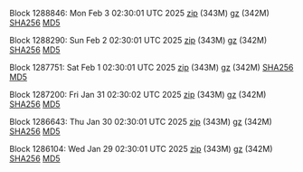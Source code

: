 Block 1288846: Mon Feb  3 02:30:01 UTC 2025 [zip](https://files.01coin.io/mainnet/2025-02-03/bootstrap.dat.zip) (343M) [gz](https://files.01coin.io/mainnet/2025-02-03/bootstrap.dat.tar.gz) (342M) [SHA256](https://files.01coin.io/mainnet/2025-02-03/sha256.txt) [MD5](https://files.01coin.io/mainnet/2025-02-03/md5.txt)

Block 1288290: Sun Feb  2 02:30:01 UTC 2025 [zip](https://files.01coin.io/mainnet/2025-02-02/bootstrap.dat.zip) (343M) [gz](https://files.01coin.io/mainnet/2025-02-02/bootstrap.dat.tar.gz) (342M) [SHA256](https://files.01coin.io/mainnet/2025-02-02/sha256.txt) [MD5](https://files.01coin.io/mainnet/2025-02-02/md5.txt)

Block 1287751: Sat Feb  1 02:30:01 UTC 2025 [zip](https://files.01coin.io/mainnet/2025-02-01/bootstrap.dat.zip) (343M) [gz](https://files.01coin.io/mainnet/2025-02-01/bootstrap.dat.tar.gz) (342M) [SHA256](https://files.01coin.io/mainnet/2025-02-01/sha256.txt) [MD5](https://files.01coin.io/mainnet/2025-02-01/md5.txt)

Block 1287200: Fri Jan 31 02:30:02 UTC 2025 [zip](https://files.01coin.io/mainnet/2025-01-31/bootstrap.dat.zip) (343M) [gz](https://files.01coin.io/mainnet/2025-01-31/bootstrap.dat.tar.gz) (342M) [SHA256](https://files.01coin.io/mainnet/2025-01-31/sha256.txt) [MD5](https://files.01coin.io/mainnet/2025-01-31/md5.txt)

Block 1286643: Thu Jan 30 02:30:01 UTC 2025 [zip](https://files.01coin.io/mainnet/2025-01-30/bootstrap.dat.zip) (343M) [gz](https://files.01coin.io/mainnet/2025-01-30/bootstrap.dat.tar.gz) (342M) [SHA256](https://files.01coin.io/mainnet/2025-01-30/sha256.txt) [MD5](https://files.01coin.io/mainnet/2025-01-30/md5.txt)

Block 1286104: Wed Jan 29 02:30:01 UTC 2025 [zip](https://files.01coin.io/mainnet/2025-01-29/bootstrap.dat.zip) (343M) [gz](https://files.01coin.io/mainnet/2025-01-29/bootstrap.dat.tar.gz) (342M) [SHA256](https://files.01coin.io/mainnet/2025-01-29/sha256.txt) [MD5](https://files.01coin.io/mainnet/2025-01-29/md5.txt)
